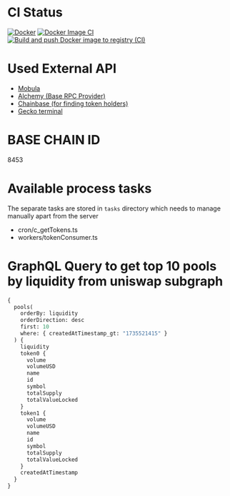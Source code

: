 # CI Status

[![Docker](https://github.com/ArshilHapani/stellus_defi_backend/actions/workflows/scan-image.yml/badge.svg)](https://github.com/ArshilHapani/stellus_defi_backend/actions/workflows/scan-image.yml)
[![Docker Image CI](https://github.com/ArshilHapani/stellus_defi_backend/actions/workflows/docker-image.yml/badge.svg)](https://github.com/ArshilHapani/stellus_defi_backend/actions/workflows/docker-image.yml)
[![Build and push Docker image to registry (CI)](https://github.com/ArshilHapani/stellus_defi_backend/actions/workflows/push-image-to-registry.yml/badge.svg)](https://github.com/ArshilHapani/stellus_defi_backend/actions/workflows/push-image-to-registry.yml)

# Used External API

- [Mobula](https://docs.mobula.io/introduction)
- [Alchemy (Base RPC Provider)](https://dashboard.alchemy.com/)
- [Chainbase (for finding token holders)](https://docs.chainbase.com/introduction/about)
- [Gecko terminal](https://api.geckoterminal.com/docs/index.html)

# BASE CHAIN ID

8453

# Available process tasks

The separate tasks are stored in `tasks` directory which needs to manage manually apart from the server

- cron/c_getTokens.ts
- workers/tokenConsumer.ts

# GraphQL Query to get top 10 pools by liquidity from uniswap subgraph

```graphql
{
  pools(
    orderBy: liquidity
    orderDirection: desc
    first: 10
    where: { createdAtTimestamp_gt: "1735521415" }
  ) {
    liquidity
    token0 {
      volume
      volumeUSD
      name
      id
      symbol
      totalSupply
      totalValueLocked
    }
    token1 {
      volume
      volumeUSD
      name
      id
      symbol
      totalSupply
      totalValueLocked
    }
    createdAtTimestamp
  }
}
```
